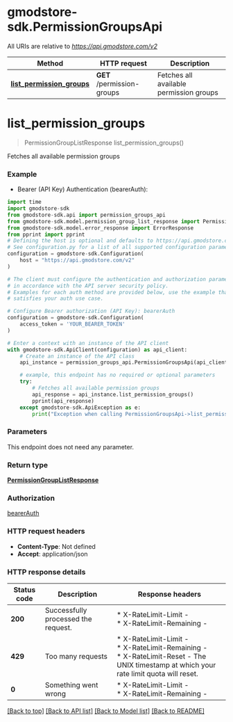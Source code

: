 # gmodstore-sdk.PermissionGroupsApi

All URIs are relative to *https://api.gmodstore.com/v2*

Method | HTTP request | Description
------------- | ------------- | -------------
[**list_permission_groups**](PermissionGroupsApi.md#list_permission_groups) | **GET** /permission-groups | Fetches all available permission groups


# **list_permission_groups**
> PermissionGroupListResponse list_permission_groups()

Fetches all available permission groups

### Example

* Bearer (API Key) Authentication (bearerAuth):
```python
import time
import gmodstore-sdk
from gmodstore-sdk.api import permission_groups_api
from gmodstore-sdk.model.permission_group_list_response import PermissionGroupListResponse
from gmodstore-sdk.model.error_response import ErrorResponse
from pprint import pprint
# Defining the host is optional and defaults to https://api.gmodstore.com/v2
# See configuration.py for a list of all supported configuration parameters.
configuration = gmodstore-sdk.Configuration(
    host = "https://api.gmodstore.com/v2"
)

# The client must configure the authentication and authorization parameters
# in accordance with the API server security policy.
# Examples for each auth method are provided below, use the example that
# satisfies your auth use case.

# Configure Bearer authorization (API Key): bearerAuth
configuration = gmodstore-sdk.Configuration(
    access_token = 'YOUR_BEARER_TOKEN'
)

# Enter a context with an instance of the API client
with gmodstore-sdk.ApiClient(configuration) as api_client:
    # Create an instance of the API class
    api_instance = permission_groups_api.PermissionGroupsApi(api_client)

    # example, this endpoint has no required or optional parameters
    try:
        # Fetches all available permission groups
        api_response = api_instance.list_permission_groups()
        pprint(api_response)
    except gmodstore-sdk.ApiException as e:
        print("Exception when calling PermissionGroupsApi->list_permission_groups: %s\n" % e)
```


### Parameters
This endpoint does not need any parameter.

### Return type

[**PermissionGroupListResponse**](PermissionGroupListResponse.md)

### Authorization

[bearerAuth](../README.md#bearerAuth)

### HTTP request headers

 - **Content-Type**: Not defined
 - **Accept**: application/json


### HTTP response details
| Status code | Description | Response headers |
|-------------|-------------|------------------|
**200** | Successfully processed the request. |  * X-RateLimit-Limit -  <br>  * X-RateLimit-Remaining -  <br>  |
**429** | Too many requests |  * X-RateLimit-Limit -  <br>  * X-RateLimit-Remaining -  <br>  * X-RateLimit-Reset - The UNIX timestamp at which your rate limit quota will reset. <br>  |
**0** | Something went wrong |  * X-RateLimit-Limit -  <br>  * X-RateLimit-Remaining -  <br>  |

[[Back to top]](#) [[Back to API list]](../README.md#documentation-for-api-endpoints) [[Back to Model list]](../README.md#documentation-for-models) [[Back to README]](../README.md)


